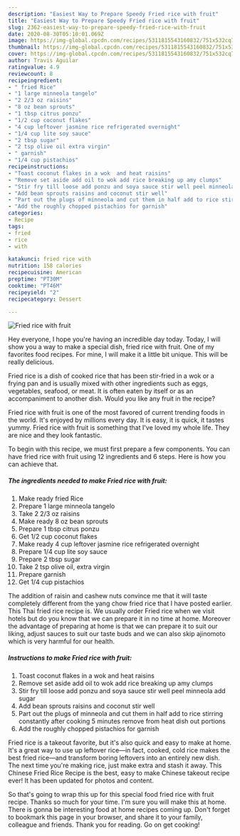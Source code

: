 ```yaml
---
description: "Easiest Way to Prepare Speedy Fried rice with fruit"
title: "Easiest Way to Prepare Speedy Fried rice with fruit"
slug: 2362-easiest-way-to-prepare-speedy-fried-rice-with-fruit
date: 2020-08-30T05:10:01.069Z
image: https://img-global.cpcdn.com/recipes/5311815543160832/751x532cq70/fried-rice-with-fruit-recipe-main-photo.jpg
thumbnail: https://img-global.cpcdn.com/recipes/5311815543160832/751x532cq70/fried-rice-with-fruit-recipe-main-photo.jpg
cover: https://img-global.cpcdn.com/recipes/5311815543160832/751x532cq70/fried-rice-with-fruit-recipe-main-photo.jpg
author: Travis Aguilar
ratingvalue: 4.9
reviewcount: 8
recipeingredient:
- " fried Rice"
- "1 large minneola tangelo"
- "2 2/3 oz raisins"
- "8 oz bean sprouts"
- "1 tbsp citrus ponzu"
- "1/2 cup coconut flakes"
- "4 cup leftover jasmine rice refrigerated overnight"
- "1/4 cup lite soy sauce"
- "2 tbsp sugar"
- "2 tsp olive oil extra virgin"
- " garnish"
- "1/4 cup pistachios"
recipeinstructions:
- "Toast coconut flakes in a wok  and heat raisins"
- "Remove set aside add oil to wok add rice breaking up amy clumps"
- "Stir fry till loose add ponzu and soya sauce stir well peel minneola add sugar"
- "Add bean sprouts raisins and coconut stir well"
- "Part out the plugs of minneola and cut them in half add to rice stirring constantly after cooking 5 minutes remove from heat dish out portions"
- "Add the roughly chopped pistachios for garnish"
categories:
- Recipe
tags:
- fried
- rice
- with

katakunci: fried rice with 
nutrition: 158 calories
recipecuisine: American
preptime: "PT30M"
cooktime: "PT46M"
recipeyield: "2"
recipecategory: Dessert

---
```



![Fried rice with fruit](https://img-global.cpcdn.com/recipes/5311815543160832/751x532cq70/fried-rice-with-fruit-recipe-main-photo.jpg)

Hey everyone, I hope you're having an incredible day today. Today, I will show you a way to make a special dish, fried rice with fruit. One of my favorites food recipes. For mine, I will make it a little bit unique. This will be really delicious.

Fried rice is a dish of cooked rice that has been stir-fried in a wok or a frying pan and is usually mixed with other ingredients such as eggs, vegetables, seafood, or meat. It is often eaten by itself or as an accompaniment to another dish. Would you like any fruit in the recipe?

Fried rice with fruit is one of the most favored of current trending foods in the world. It's enjoyed by millions every day. It is easy, it is quick, it tastes yummy. Fried rice with fruit is something that I've loved my whole life. They are nice and they look fantastic.


To begin with this recipe, we must first prepare a few components. You can have fried rice with fruit using 12 ingredients and 6 steps. Here is how you can achieve that.

<!--inarticleads1-->

##### The ingredients needed to make Fried rice with fruit:

1. Make ready  fried Rice
1. Prepare 1 large minneola tangelo
1. Take 2 2/3 oz raisins
1. Make ready 8 oz bean sprouts
1. Prepare 1 tbsp citrus ponzu
1. Get 1/2 cup coconut flakes
1. Make ready 4 cup leftover jasmine rice refrigerated overnight
1. Prepare 1/4 cup lite soy sauce
1. Prepare 2 tbsp sugar
1. Take 2 tsp olive oil, extra virgin
1. Prepare  garnish
1. Get 1/4 cup pistachios


The addition of raisin and cashew nuts convince me that it will taste completely different from the yang chow fried rice that I have posted earlier. This Thai fried rice recipe is. We usually order Fried rice when we visit hotels but do you know that we can prepare it in no time at home. Moreover the advantage of preparing at home is that we can prepare it to suit our liking, adjust sauces to suit our taste buds and we can also skip ajinomoto which is very harmful for our health. 

<!--inarticleads2-->

##### Instructions to make Fried rice with fruit:

1. Toast coconut flakes in a wok  and heat raisins
1. Remove set aside add oil to wok add rice breaking up amy clumps
1. Stir fry till loose add ponzu and soya sauce stir well peel minneola add sugar
1. Add bean sprouts raisins and coconut stir well
1. Part out the plugs of minneola and cut them in half add to rice stirring constantly after cooking 5 minutes remove from heat dish out portions
1. Add the roughly chopped pistachios for garnish


Fried rice is a takeout favorite, but it&#39;s also quick and easy to make at home. It&#39;s a great way to use up leftover rice—in fact, cooked, cold rice makes the best fried rice—and transform boring leftovers into an entirely new dish. The next time you&#39;re making rice, just make extra and stash it away. This Chinese Fried Rice Recipe is the best, easy to make Chinese takeout recipe ever! It has been updated for photos and content. 

So that's going to wrap this up for this special food fried rice with fruit recipe. Thanks so much for your time. I'm sure you will make this at home. There is gonna be interesting food at home recipes coming up. Don't forget to bookmark this page in your browser, and share it to your family, colleague and friends. Thank you for reading. Go on get cooking!

